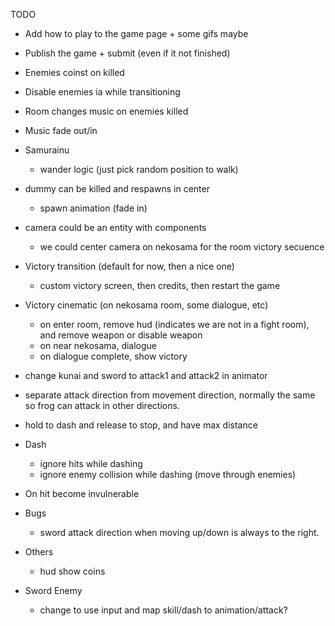 TODO

* Add how to play to the game page + some gifs maybe
* Publish the game + submit (even if it not finished)

* Enemies coinst on killed

* Disable enemies ia while transitioning 

* Room changes music on enemies killed

* Music fade out/in

* Samurainu
  - wander logic (just pick random position to walk)

* dummy can be killed and respawns in center
  - spawn animation (fade in)

* camera could be an entity with components
  - we could center camera on nekosama for the room victory secuence

* Victory transition (default for now, then a nice one)
  - custom victory screen, then credits, then restart the game

* Victory cinematic (on nekosama room, some dialogue, etc)
  - on enter room, remove hud (indicates we are not in a fight room), and remove weapon or disable weapon
  - on near nekosama, dialogue
  - on dialogue complete, show victory

* change kunai and sword to attack1 and attack2 in animator

* separate attack direction from movement direction, normally the same so frog can attack in other directions.

* hold to dash and release to stop, and have max distance

* Dash
  - ignore hits while dashing
  - ignore enemy collision while dashing (move through enemies)

* On hit become invulnerable

* Bugs
  - sword attack direction when moving up/down is always to the right.

* Others
  - hud show coins

* Sword Enemy
  - change to use input and map skill/dash to animation/attack? 
